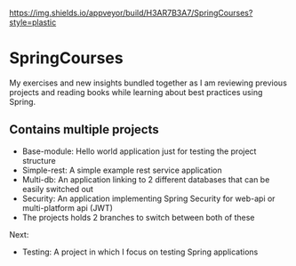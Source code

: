 https://img.shields.io/appveyor/build/H3AR7B3A7/SpringCourses?style=plastic

# SpringCourses
My exercises and new insights bundled together as I am reviewing previous projects and reading books while learning about best practices using Spring.

## Contains multiple projects

- Base-module: Hello world application just for testing the project structure
- Simple-rest: A simple example rest service application
- Multi-db: An application linking to 2 different databases that can be easily switched out
- Security: An application implementing Spring Security for web-api or multi-platform api (JWT)
 - The projects holds 2 branches to switch between both of these
 
Next:
- Testing: A project in which I focus on testing Spring applications


